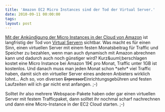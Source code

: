 ```yaml
---
title: 'Amazon EC2 Micro Instances sind der Tod der Virtual Server.'
date: 2010-09-11 00:00:00 
tags: 
layout: post
---
```

<p><a href="http://aws.amazon.com/about-aws/whats-new/2010/09/09/announcing-micro-instances-for-amazon-ec2/">Mit der Ank&uuml;ndigung der Micro Instances in der Cloud von Amazon</a> ist langfristig der Tod von <a href="http://www.strato.de/server/virtual/v-power/index.html">Virtual Servern</a> sichtbar. Was macht es f&uuml;r einen Sinn, einen virtuellen Server mit einem festen Monatsbeitrag f&uuml;r Traffic und Speicher zu bezahlen, wenn man auch dynamisch mit Amazon abrechnen kann und dadurch auch noch g&uuml;nstiger wird?  Kurz&amp;uuml;berschlagen kostet eine Micro Instance bei Amazon 19&euro; pro Monat, Traffic unter 1GB ist kostenlos. Und danach muss man jeden Monat schon *sehr* viel Traffic haben, damit sich ein virtueller Server eines anderen Anbieters wirklich lohnt... Ach so, von diversen <del>Erpresser</del>Einrichtungsgeb&uuml;hren und festen Laufzeiten will ich gar nicht erst anfangen. ;-)</p>
<p>Solltet ihr also mehrere Webspace-Pakete haben oder gar einen virtuellen Server mit festem Trafficpaket, dann solltet ihr nochmal scharf nachrechnen und dann eine Micro-Instance in der EC2 Cloud starten. ;-)</p>
